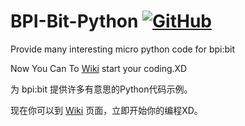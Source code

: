 # BPI-Bit-Python [![GitHub](https://img.shields.io/github/license/mashape/apistatus.svg?style=for-the-badge)](./LICENSE)
Provide many interesting micro python code for bpi:bit

Now You Can To [Wiki](https://github.com/junhuanchen/BPI-BIT-MpyDevelop/wiki) start your coding.XD

为 bpi:bit 提供许多有意思的Python代码示例。

现在你可以到 [Wiki](https://github.com/junhuanchen/BPI-BIT-MpyDevelop/wiki) 页面，立即开始你的编程XD。
